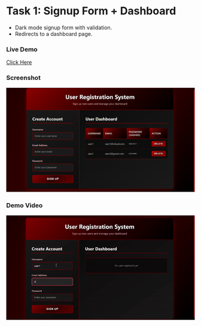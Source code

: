 # Task 1: Signup Form + Dashboard

- Dark mode signup form with validation.  
- Redirects to a dashboard page.  

### Live Demo
[Click Here](https://aditya-git-07.github.io/NSCC-TECHDOMAIN-TASK/Task1/dark-signup-dashboard.html)


### Screenshot
![Screenshot](screenshot1.png)

### Demo Video
![Demo](user_reg_demo.gif)


